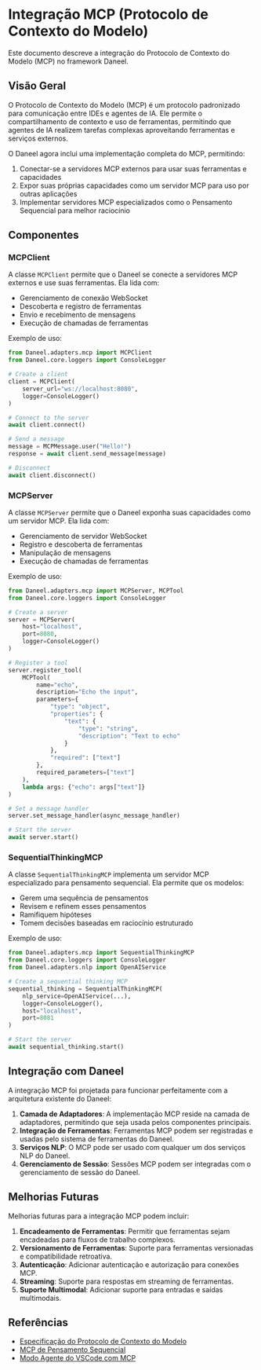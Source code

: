 # Integração MCP (Protocolo de Contexto do Modelo)

Este documento descreve a integração do Protocolo de Contexto do Modelo (MCP) no framework Daneel.

## Visão Geral

O Protocolo de Contexto do Modelo (MCP) é um protocolo padronizado para comunicação entre IDEs e agentes de IA. Ele permite o compartilhamento de contexto e uso de ferramentas, permitindo que agentes de IA realizem tarefas complexas aproveitando ferramentas e serviços externos.

O Daneel agora inclui uma implementação completa do MCP, permitindo:

1. Conectar-se a servidores MCP externos para usar suas ferramentas e capacidades
2. Expor suas próprias capacidades como um servidor MCP para uso por outras aplicações
3. Implementar servidores MCP especializados como o Pensamento Sequencial para melhor raciocínio

## Componentes

### MCPClient

A classe `MCPClient` permite que o Daneel se conecte a servidores MCP externos e use suas ferramentas. Ela lida com:

- Gerenciamento de conexão WebSocket
- Descoberta e registro de ferramentas
- Envio e recebimento de mensagens
- Execução de chamadas de ferramentas

Exemplo de uso:

```python
from Daneel.adapters.mcp import MCPClient
from Daneel.core.loggers import ConsoleLogger

# Create a client
client = MCPClient(
    server_url="ws://localhost:8080",
    logger=ConsoleLogger()
)

# Connect to the server
await client.connect()

# Send a message
message = MCPMessage.user("Hello!")
response = await client.send_message(message)

# Disconnect
await client.disconnect()
```

### MCPServer

A classe `MCPServer` permite que o Daneel exponha suas capacidades como um servidor MCP. Ela lida com:

- Gerenciamento de servidor WebSocket
- Registro e descoberta de ferramentas
- Manipulação de mensagens
- Execução de chamadas de ferramentas

Exemplo de uso:

```python
from Daneel.adapters.mcp import MCPServer, MCPTool
from Daneel.core.loggers import ConsoleLogger

# Create a server
server = MCPServer(
    host="localhost",
    port=8080,
    logger=ConsoleLogger()
)

# Register a tool
server.register_tool(
    MCPTool(
        name="echo",
        description="Echo the input",
        parameters={
            "type": "object",
            "properties": {
                "text": {
                    "type": "string",
                    "description": "Text to echo"
                }
            },
            "required": ["text"]
        },
        required_parameters=["text"]
    ),
    lambda args: {"echo": args["text"]}
)

# Set a message handler
server.set_message_handler(async_message_handler)

# Start the server
await server.start()
```

### SequentialThinkingMCP

A classe `SequentialThinkingMCP` implementa um servidor MCP especializado para pensamento sequencial. Ela permite que os modelos:

- Gerem uma sequência de pensamentos
- Revisem e refinem esses pensamentos
- Ramifiquem hipóteses
- Tomem decisões baseadas em raciocínio estruturado

Exemplo de uso:

```python
from Daneel.adapters.mcp import SequentialThinkingMCP
from Daneel.core.loggers import ConsoleLogger
from Daneel.adapters.nlp import OpenAIService

# Create a sequential thinking MCP
sequential_thinking = SequentialThinkingMCP(
    nlp_service=OpenAIService(...),
    logger=ConsoleLogger(),
    host="localhost",
    port=8081
)

# Start the server
await sequential_thinking.start()
```

## Integração com Daneel

A integração MCP foi projetada para funcionar perfeitamente com a arquitetura existente do Daneel:

1. **Camada de Adaptadores**: A implementação MCP reside na camada de adaptadores, permitindo que seja usada pelos componentes principais.
2. **Integração de Ferramentas**: Ferramentas MCP podem ser registradas e usadas pelo sistema de ferramentas do Daneel.
3. **Serviços NLP**: O MCP pode ser usado com qualquer um dos serviços NLP do Daneel.
4. **Gerenciamento de Sessão**: Sessões MCP podem ser integradas com o gerenciamento de sessão do Daneel.

## Melhorias Futuras

Melhorias futuras para a integração MCP podem incluir:

1. **Encadeamento de Ferramentas**: Permitir que ferramentas sejam encadeadas para fluxos de trabalho complexos.
2. **Versionamento de Ferramentas**: Suporte para ferramentas versionadas e compatibilidade retroativa.
3. **Autenticação**: Adicionar autenticação e autorização para conexões MCP.
4. **Streaming**: Suporte para respostas em streaming de ferramentas.
5. **Suporte Multimodal**: Adicionar suporte para entradas e saídas multimodais.

## Referências

- [Especificação do Protocolo de Contexto do Modelo](https://github.com/modelcontextprotocol/servers)
- [MCP de Pensamento Sequencial](https://github.com/modelcontextprotocol/servers/tree/main/src/sequentialthinking)
- [Modo Agente do VSCode com MCP](https://code.visualstudio.com/blogs/2025/04/07/agentMode)
